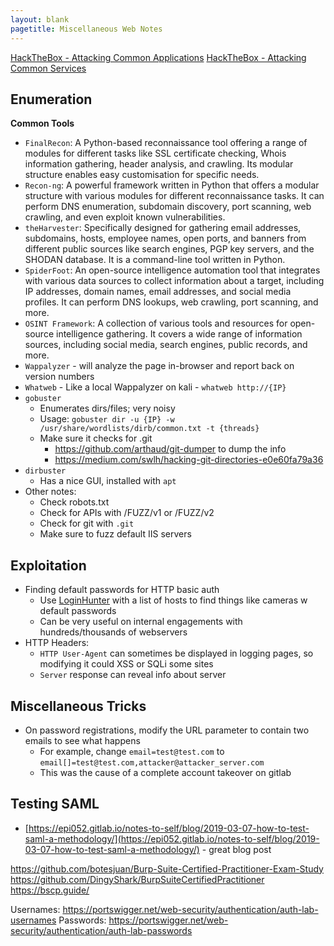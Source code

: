 ```yaml
---
layout: blank
pagetitle: Miscellaneous Web Notes
---
```



[HackTheBox - Attacking Common Applications](https://academy.hackthebox.com/module/113/section/1087)
[HackTheBox - Attacking Common Services](https://academy.hackthebox.com/module/116/section/1140)

## Enumeration

**Common Tools**
- `FinalRecon`: A Python-based reconnaissance tool offering a range of modules for different tasks like SSL certificate checking, Whois information gathering, header analysis, and crawling. Its modular structure enables easy customisation for specific needs.
- `Recon-ng`: A powerful framework written in Python that offers a modular structure with various modules for different reconnaissance tasks. It can perform DNS enumeration, subdomain discovery, port scanning, web crawling, and even exploit known vulnerabilities.
- `theHarvester`: Specifically designed for gathering email addresses, subdomains, hosts, employee names, open ports, and banners from different public sources like search engines, PGP key servers, and the SHODAN database. It is a command-line tool written in Python.
- `SpiderFoot`: An open-source intelligence automation tool that integrates with various data sources to collect information about a target, including IP addresses, domain names, email addresses, and social media profiles. It can perform DNS lookups, web crawling, port scanning, and more.
- `OSINT Framework`: A collection of various tools and resources for open-source intelligence gathering. It covers a wide range of information sources, including social media, search engines, public records, and more.
- `Wappalyzer` - will analyze the page in-browser and report back on version numbers
- `Whatweb` -  Like a local Wappalyzer on kali - `whatweb http://{IP}`
- `gobuster`
	- Enumerates dirs/files; very noisy
	- Usage: `gobuster dir -u {IP} -w /usr/share/wordlists/dirb/common.txt -t {threads}`
	- Make sure it checks for .git
		- https://github.com/arthaud/git-dumper to dump the info
		- https://medium.com/swlh/hacking-git-directories-e0e60fa79a36
- `dirbuster`
  - Has a nice GUI, installed with `apt`
- Other notes:
	- Check robots.txt
	- Check for APIs with /FUZZ/v1 or /FUZZ/v2
	- Check for git with `.git`
	- Make sure to fuzz default IIS servers


## Exploitation
- Finding default passwords for HTTP basic auth
	- Use [LoginHunter](https://github.com/InfosecMatter/default-http-login-hunter) with a list of hosts to find things like cameras w default passwords
	- Can be very useful on internal engagements with hundreds/thousands of webservers
- HTTP Headers:
	- `HTTP User-Agent` can sometimes be displayed in logging pages, so modifying it could XSS or SQLi some sites
	- `Server` response can reveal info about server

## Miscellaneous Tricks
- On password registrations, modify the URL parameter to contain two emails to see what happens
  - For example, change `email=test@test.com` to `email[]=test@test.com,attacker@attacker_server.com`
  - This was the cause of a complete account takeover on gitlab

## Testing SAML
- [https://epi052.gitlab.io/notes-to-self/blog/2019-03-07-how-to-test-saml-a-methodology/](https://epi052.gitlab.io/notes-to-self/blog/2019-03-07-how-to-test-saml-a-methodology/) - great blog post

https://github.com/botesjuan/Burp-Suite-Certified-Practitioner-Exam-Study
https://github.com/DingyShark/BurpSuiteCertifiedPractitioner
https://bscp.guide/

Usernames: https://portswigger.net/web-security/authentication/auth-lab-usernames
Passwords: https://portswigger.net/web-security/authentication/auth-lab-passwords

